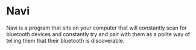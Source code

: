 Navi
====

Navi is a program that sits on your computer that will constantly 
scan for bluetooth devices and constantly try and pair with them as
a polite way of telling them that their bluetooth is discoverable.

